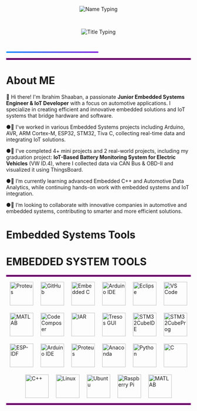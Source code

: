 <!-- الاسم -->
<p align="center">
  <img src="https://readme-typing-svg.herokuapp.com?font=Fira+Code&size=32&duration=3000&pause=1000&color=1E90FF&center=true&width=700&lines=Ibrahim+Shaaban" alt="Name Typing" />
</p>

<br>

<!-- العنوان -->
<p align="center">
  <img src="https://readme-typing-svg.herokuapp.com?font=Fira+Code&size=24&duration=3000&pause=1000&color=FF5733,FF8D1A&center=true&width=700&lines=Junior+Embedded+Engineer+And+IoT+Developer;Automotive+Engineer" alt="Title Typing" />
</p>

<br>

<!-- خط الفاصل بين السكشنات -->
<p align="center">
  <div style="background: linear-gradient(to right, #1E90FF, #8A2BE2); height: 4px; width: 50%; border-radius: 2px;"></div>
</p>
<hr style="border: 2px solid purple;">

# **About ME**


👋 Hi there! I'm Ibrahim Shaaban, a passionate **Junior Embedded Systems Engineer & IoT Developer** with a focus on automotive applications. I specialize in creating efficient and innovative embedded solutions and IoT systems that bridge hardware and software.  

●🔭 I've worked in various Embedded Systems projects including Arduino, AVR, ARM Cortex-M, ESP32, STM32, Tiva C, collecting real-time data and integrating IoT solutions.  

●🤖 I've completed 4+ mini projects and 2 real-world projects, including my graduation project: **IoT-Based Battery Monitoring System for Electric Vehicles** (VW ID.4), where I collected data via CAN Bus & OBD-II and visualized it using ThingsBoard.    

●🌱 I’m currently learning advanced Embedded C++ and Automotive Data Analytics, while continuing hands-on work with embedded systems and IoT integration.  

●🤝 I’m looking to collaborate with innovative companies in automotive and embedded systems, contributing to smarter and more efficient solutions.

# Embedded Systems Tools
# EMBEDDED SYSTEM TOOLS
<hr style="border: 2px solid purple;">
<div style="display: flex; justify-content: center; flex-wrap: wrap; gap: 20px;">
  <img src="https://cdn.jsdelivr.net/gh/devicons/devicon@latest/icons/proteus/proteus-original.svg" width="64" height="64" alt="Proteus" />
  <img src="https://cdn.jsdelivr.net/gh/devicons/devicon@latest/icons/github/github-original.svg" width="64" height="64" alt="GitHub" />
  <img src="https://cdn.jsdelivr.net/gh/devicons/devicon@latest/icons/embeddedc/embeddedc-original.svg" width="64" height="64" alt="Embedded C" />
  <img src="https://cdn.jsdelivr.net/gh/devicons/devicon@latest/icons/arduino/arduino-original.svg" width="64" height="64" alt="Arduino IDE" />
  <img src="https://cdn.jsdelivr.net/gh/devicons/devicon@latest/icons/eclipse/eclipse-original.svg" width="64" height="64" alt="Eclipse" />
  <img src="https://cdn.jsdelivr.net/gh/devicons/devicon@latest/icons/vscode/vscode-original.svg" width="64" height="64" alt="VS Code" />
  <img src="https://cdn.jsdelivr.net/gh/devicons/devicon@latest/icons/matlab/matlab-original.svg" width="64" height="64" alt="MATLAB" />
  <img src="https://cdn.jsdelivr.net/gh/devicons/devicon@latest/icons/codecomposer/codecomposer-original.svg" width="64" height="64" alt="Code Composer" />
  <img src="https://cdn.jsdelivr.net/gh/devicons/devicon@latest/icons/iar/iar-original.svg" width="64" height="64" alt="IAR" />
  <img src="https://cdn.jsdelivr.net/gh/devicons/devicon@latest/icons/tresos/tresos-original.svg" width="64" height="64" alt="Tresos GUI" />
  <img src="https://cdn.jsdelivr.net/gh/devicons/devicon@latest/icons/stm32/stm32-original.svg" width="64" height="64" alt="STM32CubeIDE" />
  <img src="https://cdn.jsdelivr.net/gh/devicons/devicon@latest/icons/stm32/stm32-original.svg" width="64" height="64" alt="STM32CubeProg" />
  <img src="https://cdn.jsdelivr.net/gh/devicons/devicon@latest/icons/espressif/espressif-original.svg" width="64" height="64" alt="ESP-IDF" />
  <img src="https://cdn.jsdelivr.net/gh/devicons/devicon@latest/icons/arduino/arduino-original.svg" width="64" height="64" alt="Arduino IDE" />
  <img src="https://cdn.jsdelivr.net/gh/devicons/devicon@latest/icons/proteus/proteus-original.svg" width="64" height="64" alt="Proteus" />
  <img src="https://cdn.jsdelivr.net/gh/devicons/devicon@latest/icons/anaconda/anaconda-original.svg" width="64" height="64" alt="Anaconda" />
  <img src="https://cdn.jsdelivr.net/gh/devicons/devicon@latest/icons/python/python-original.svg" width="64" height="64" alt="Python" />
  <img src="https://cdn.jsdelivr.net/gh/devicons/devicon@latest/icons/c/c-original.svg" width="64" height="64" alt="C" />
  <img src="https://cdn.jsdelivr.net/gh/devicons/devicon@latest/icons/cplusplus/cplusplus-original.svg" width="64" height="64" alt="C++" />
  <img src="https://cdn.jsdelivr.net/gh/devicons/devicon@latest/icons/linux/linux-original.svg" width="64" height="64" alt="Linux" />
  <img src="https://cdn.jsdelivr.net/gh/devicons/devicon@latest/icons/ubuntu/ubuntu-original.svg" width="64" height="64" alt="Ubuntu" />
  <img src="https://cdn.jsdelivr.net/gh/devicons/devicon@latest/icons/raspberrypi/raspberrypi-original.svg" width="64" height="64" alt="Raspberry Pi" />
  <img src="https://cdn.jsdelivr.net/gh/devicons/devicon@latest/icons/matlab/matlab-original.svg" width="64" height="64" alt="MATLAB" />
</div>


<hr style="border: 2px solid purple;">

